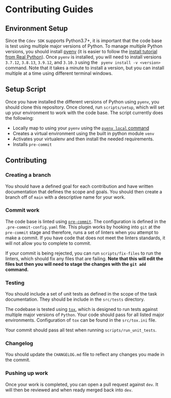 # Contributing Guides


## Environment Setup
Since the `Cdev SDK` supports Python3.7+, it is important that the code base is test using multiple major versions of Python. To manage multiple Python versions, you should install [pyenv](https://github.com/pyenv/pyenv) (it is easier to follow the [install tutorial from Real Python](https://realpython.com/intro-to-pyenv/)). Once `pyenv` is installed, you will need to install versions `3.7.12`,  `3.8.13`,  `3.9.12`, and `3.10.3` using the ` pyenv install -v <version>` command. Note that it takes a minute to install a version, but you can install multiple at a time using different terminal windows.


## Setup Script
Once you have installed the different versions of Python using `pyenv`, you should clone this repository. Once cloned, run `scripts/setup`, which will set up your environment to work with the code base. The script currently does the following:

- Locally map to using your `pyenv` using the [`pyenv local` command](https://github.com/pyenv/pyenv/blob/master/COMMANDS.md#pyenv-local)
- Creates a virtual environment using the built in python module `venv`
- Activates your virtualenv and then install the needed requirements.
- Installs `pre-commit`


## Contributing

### Creating a branch
You should have a defined goal for each contribution and have written documentation that defines the scope and goals. You should then create a branch off of `main` with a descriptive name for your work.

### Commit work
The code base is linted using [`pre-commit`](https://pre-commit.com/). The configuration is defined in the `.pre-commit-config.yaml` file. This plugin works by hooking into `git` at the `pre-commit` stage and therefore, runs a set of linters when you attempt to make a commit. If you have code that does not meet the linters standards, it will not allow you to complete to commit.

If your commit is being rejected, you can run `scripts/fix-files` to run the linters, which should fix any files that are failing. **Note that this will edit the files but then you will need to stage the changes with the `git add` command.**


### Testing
You should include a set of unit tests as defined in the scope of the task documentation. They should be include in the `src/tests` directory.

The codebase is tested using [`tox`](https://tox.wiki/en/latest/), which is designed to run tests against multiple major versions of `Python`. Your code should pass for all listed major environments. Configuration of `tox` can be found in the `src/tox.ini` file.

Your commit should pass all test when running `scripts/run_unit_tests`.

### Changelog
You should update the `CHANGELOG.md` file to reflect any changes you made in the commit.


### Pushing up work
Once your work is completed, you can open a pull request against `dev`. It will then be reviewed and when ready merged back into `dev`.
